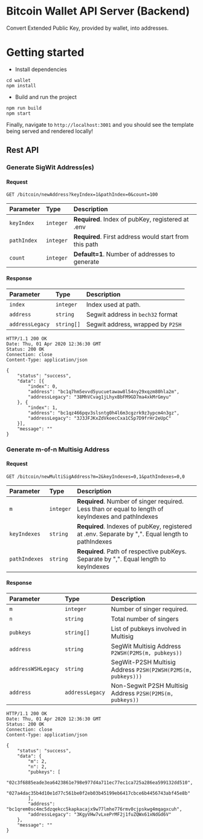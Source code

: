 # Bitcoin Wallet API Server (Backend)

Convert Extended Public Key, provided by wallet, into addresses.

# Getting started
- Install dependencies
```
cd wallet
npm install
```
- Build and run the project
```
npm run build
npm start
```

Finally, navigate to `http://localhost:3001` and you should see the template being served and rendered locally!

## Rest API

### Generate SigWit Address(es)
#### Request
```http
GET /bitcoin/newAddress?keyIndex=1&pathIndex=0&count=100
```
| Parameter | Type | Description |
| :--- | :--- | :--- |
| `keyIndex` | `integer` | **Required**. Index of pubKey, registered at .env |
| `pathIndex` | `integer` | **Required**. First address would start from this path |
| `count` | `integer` | **Default=1**. Number of addresses to generate |

#### Response
| Parameter | Type | Description |
| :--- | :--- | :--- |
| `index` | `integer` | Index used at path. |
| `address` | `string` | Segwit address in ```bech32``` format |
| `addressLegacy` | `string[]` | Segwit address, wrapped by ```P2SH```  | 

    HTTP/1.1 200 OK
    Date: Thu, 01 Apr 2020 12:36:30 GMT
    Status: 200 OK
    Connection: close
    Content-Type: application/json

    {
        "status": "success",
        "data": [{
            "index": 0,
            "address": "bc1q7hm5evvd5yucuetawaw8l54ny29xqzm80hla2m",
            "addressLegacy": "38MhVCvag1jLhyxBbFM9GD7ma4xkMrGmyu"
        }, {
            "index": 1,
            "address": "bc1qz466pqv3slsntg0h4l6m3cgzrk9z3ypcm4n3gz",
            "addressLegacy": "3J3JFJKxZdVkoecCxa1CSp7D9frHr2eUpC"
        }],
        "message": ""
    }

### Generate m-of-n Multisig Address
#### Request
```http
GET /bitcoin/newMultiSigAddress?m=2&keyIndexes=0,1&pathIndexes=0,0
```
| Parameter | Type | Description |
| :--- | :--- | :--- |
| `m` | `integer` | **Required**. Number of singer required. Less than or equal to length of keyIndexes and pathIndexes |
| `keyIndexes` | `string` | **Required**. Indexes of pubKey, registered at .env. Separate by ",". Equal length to pathIndexes |
| `pathIndexes` | `string` | **Required**. Path of respective pubKeys. Separate by ",". Equal length to keyIndexes  | 

#### Response
| Parameter | Type | Description |
| :--- | :--- | :--- |
| `m` | `integer` | Number of singer required. |
| `n` | `string` | Total number of singers |
| `pubkeys` | `string[]` | List of pubkeys involved in Multisig  | 
| `address` | `string` |  SegWit Multisig Address ```P2WSH(P2MS(m, pubkeys))``` | 
| `addressWSHLegacy` | `string` |  SegWit-P2SH Multisig Address ```P2SH(P2WSH(P2MS(m, pubkeys)))``` | 
| `address` | `addressLegacy` | Non-Segwit P2SH Multisig Address ```P2SH(P2MS(m, pubkeys))```  | 

    HTTP/1.1 200 OK
    Date: Thu, 01 Apr 2020 12:36:30 GMT
    Status: 200 OK
    Connection: close
    Content-Type: application/json

    {
        "status": "success",
        "data": {
            "m": 2,
            "n": 2,
            "pubkeys": [
                "02c3f6885eade3ea6423861e798e977d4a711ec77ec1ca725a286ea599132dd510", 
                "027a4dac35b4d10e1d77c561be0f2eb03b45199eb6417cbce6b4456743abf45e8b"
            ],
            "address": "bc1qrem0sc4mc5dzqekcc5kapkacajx9w77lmhe776rmv0cjpskwg4mqagxcuh",
            "addressLegacy": "3KgyVHw7vLxePrMF2j1fuZQWx61xNdGd6V"
        },
        "message": ""
    }

